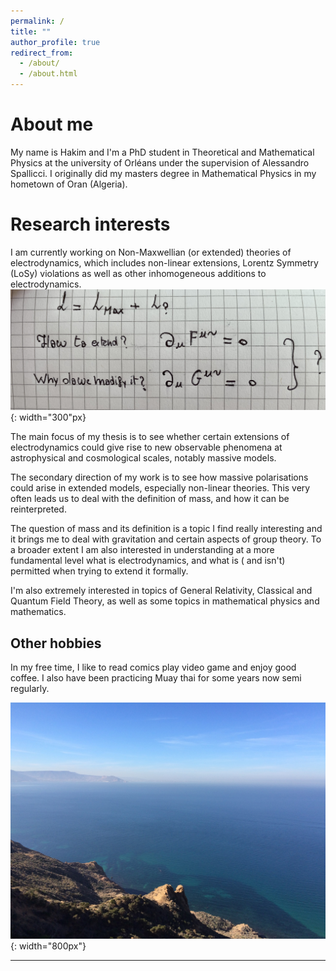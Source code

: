 ```yaml
---
permalink: /
title: ""
author_profile: true
redirect_from: 
  - /about/
  - /about.html
---
```

# About me 
My name is Hakim and I'm a PhD student in Theoretical and Mathematical Physics at the university of Orléans under the supervision of Alessandro Spallicci. I originally did my masters degree in Mathematical Physics in my hometown of Oran (Algeria). 



# Research interests  

I am currently working on Non-Maxwellian (or extended) theories of electrodynamics, which includes non-linear extensions, Lorentz Symmetry (LoSy) violations as well as other inhomogeneous additions to electrodynamics. 
![pic](images/ExtendedEd.jpg){: width="300"px}

The main focus of my thesis is to see whether certain extensions of electrodynamics could give rise to new observable phenomena at astrophysical and cosmological scales, notably massive models. 

The secondary direction of my work is to see how massive polarisations could arise in extended models, especially non-linear theories. This very often leads us to deal with the definition of mass, and how it can be reinterpreted.

The question of mass and its definition is a topic I find really interesting and it brings me to deal with gravitation and certain aspects of group theory.
To a broader extent I am also interested in understanding at a more fundamental level what is electrodynamics, and what is ( and isn't) permitted when trying to extend it formally.

I'm also extremely interested in topics of General Relativity, Classical and Quantum Field Theory, as well as some topics in mathematical physics and mathematics.

## Other hobbies
In my free time, I like to read comics play video game and enjoy good coffee. I also have been practicing Muay thai for some years now semi regularly. 

![pic](images/Oran.jpg){: width="800px"}

------
